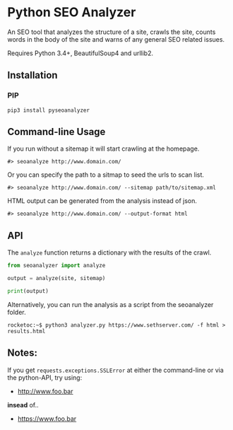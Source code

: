Python SEO Analyzer
===========

An SEO tool that analyzes the structure of a site, crawls the site, counts words in the body of the site and warns of any general SEO related issues.

Requires Python 3.4+, BeautifulSoup4 and urllib2.

Installation
------------

### PIP

```
pip3 install pyseoanalyzer
```

Command-line Usage
------------------

If you run without a sitemap it will start crawling at the homepage.

```
#> seoanalyze http://www.domain.com/
```

Or you can specify the path to a sitmap to seed the urls to scan list.

```
#> seoanalyze http://www.domain.com/ --sitemap path/to/sitemap.xml
```

HTML output can be generated from the analysis instead of json.

```
#> seoanalyze http://www.domain.com/ --output-format html
```

API
---

The `analyze` function returns a dictionary with the results of the crawl.

```python
from seoanalyzer import analyze

output = analyze(site, sitemap)

print(output)
```

Alternatively, you can run the analysis as a script from the seoanalyzer folder.

```console
rocketoc:~$ python3 analyzer.py https://www.sethserver.com/ -f html > results.html
```

Notes:
------

If you get `requests.exceptions.SSLError` at either the command-line or via the python-API, try using:
 - http://www.foo.bar
 
 **insead** of..
 
 -  https://www.foo.bar
